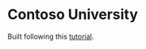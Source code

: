 # Contoso University
 
Built following this [tutorial](https://learn.microsoft.com/en-us/aspnet/core/data/ef-rp/intro?view=aspnetcore-7.0).